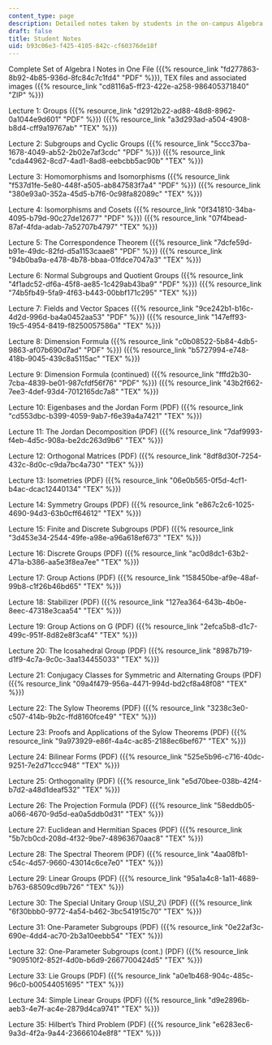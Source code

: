 ```yaml
---
content_type: page
description: Detailed notes taken by students in the on-campus Algebra I class.
draft: false
title: Student Notes
uid: b93c06e3-f425-4105-842c-cf60376de18f
---
```

Complete Set of Algebra I Notes in One File ({{% resource_link "fd277863-8b92-4b85-936d-8fc84c7c1fd4" "PDF" %}}), TEX files and associated images ({{% resource_link "cd8116a5-ff23-422e-a258-986405371840" "ZIP" %}})

Lecture 1: Groups ({{% resource_link "d2912b22-ad88-48d8-8962-0a1044e9d601" "PDF" %}}) ({{% resource_link "a3d293ad-a504-4908-b8d4-cff9a19767ab" "TEX" %}})

Lecture 2: Subgroups and Cyclic Groups ({{% resource_link "5ccc37ba-1678-4049-ab52-2b02e7af3cdc" "PDF" %}}) ({{% resource_link "cda44962-8cd7-4ad1-8ad8-eebcbb5ac90b" "TEX" %}})

Lecture 3: Homomorphisms and Isomorphisms ({{% resource_link "f537d1fe-5e80-448f-a505-ab847583f7a4" "PDF" %}}) ({{% resource_link "380e93a0-352a-45d5-b7f6-0c98fa82089c" "TEX" %}})

Lecture 4: Isomorphisms and Cosets ({{% resource_link "0f341810-34ba-4095-b79d-90c27de12677" "PDF" %}}) ({{% resource_link "07f4bead-87af-4fda-adab-7a52707b4797" "TEX" %}})

Lecture 5: The Correspondence Theorem ({{% resource_link "7dcfe59d-b91e-49dc-82fd-d5a1153caae8" "PDF" %}}) ({{% resource_link "94b0ba9a-e478-4b78-bbaa-01fdce7047a3" "TEX" %}})

Lecture 6: Normal Subgroups and Quotient Groups ({{% resource_link "4f1adc52-df6a-45f8-ae85-1c429ab43ba9" "PDF" %}}) ({{% resource_link "74b5fb49-5fa9-4f63-b443-00bbf171c295" "TEX" %}})

Lecture 7: Fields and Vector Spaces ({{% resource_link "9ce242b1-b16c-4d2d-996d-ba4a0452aa53" "PDF" %}}) ({{% resource_link "147eff93-19c5-4954-8419-f8250057586a" "TEX" %}})

Lecture 8: Dimension Formula ({{% resource_link "c0b08522-5b84-4db5-9863-af07b690d7ad" "PDF" %}}) ({{% resource_link "b5727994-e748-418b-9045-439c8a5115ac" "TEX" %}})

Lecture 9: Dimension Formula (continued) ({{% resource_link "fffd2b30-7cba-4839-be01-987cfdf56f76" "PDF" %}}) ({{% resource_link "43b2f662-7ee3-4def-93d4-7012165dc7a8" "TEX" %}})

Lecture 10: Eigenbases and the Jordan Form (PDF) ({{% resource_link "cd553dbc-b399-4059-9ab7-f6e39a4a7421" "TEX" %}})

Lecture 11: The Jordan Decomposition (PDF) ({{% resource_link "7daf9993-f4eb-4d5c-908a-be2dc263d9b6" "TEX" %}})

Lecture 12: Orthogonal Matrices (PDF) ({{% resource_link "8df8d30f-7254-432c-8d0c-c9da7bc4a730" "TEX" %}})

Lecture 13: Isometries (PDF) ({{% resource_link "06e0b565-0f5d-4cf1-b4ac-dcac12440134" "TEX" %}})

Lecture 14: Symmetry Groups (PDF) ({{% resource_link "e867c2c6-1025-4690-94d3-63b0cff64612" "TEX" %}})

Lecture 15: Finite and Discrete Subgroups (PDF) ({{% resource_link "3d453e34-2544-49fe-a98e-a96a618ef673" "TEX" %}})

Lecture 16: Discrete Groups (PDF) ({{% resource_link "ac0d8dc1-63b2-471a-b386-aa5e3f8ea7ee" "TEX" %}})

Lecture 17: Group Actions (PDF) ({{% resource_link "158450be-af9e-48af-99b8-c1f26b46bd65" "TEX" %}})

Lecture 18: Stabilizer (PDF) ({{% resource_link "127ea364-643b-4b0e-8eec-47318e3caa54" "TEX" %}})

Lecture 19: Group Actions on G (PDF) ({{% resource_link "2efca5b8-d1c7-499c-951f-8d82e8f3caf4" "TEX" %}})

Lecture 20: The Icosahedral Group (PDF) ({{% resource_link "8987b719-d1f9-4c7a-9c0c-3aa134455033" "TEX" %}})

Lecture 21: Conjugacy Classes for Symmetric and Alternating Groups (PDF) ({{% resource_link "09a4f479-956a-4471-994d-bd2cf8a48f08" "TEX" %}})

Lecture 22: The Sylow Theorems (PDF) ({{% resource_link "3238c3e0-c507-414b-9b2c-ffd8160fce49" "TEX" %}})

Lecture 23: Proofs and Applications of the Sylow Theorems (PDF) ({{% resource_link "9a973929-e86f-4a4c-ac85-2188ec6bef67" "TEX" %}})

Lecture 24: Bilinear Forms (PDF) ({{% resource_link "525e5b96-c716-40dc-9251-7e2d71ccc948" "TEX" %}})

Lecture 25: Orthogonality (PDF) ({{% resource_link "e5d70bee-038b-42f4-b7d2-a48d1deaf532" "TEX" %}})

Lecture 26: The Projection Formula (PDF) ({{% resource_link "58eddb05-a066-4670-9d5d-ea0a5ddb0d31" "TEX" %}})

Lecture 27: Euclidean and Hermitian Spaces (PDF) ({{% resource_link "5b7cb0cd-208d-4f32-9be7-48963670aac8" "TEX" %}})

Lecture 28: The Spectral Theorem (PDF) ({{% resource_link "4aa08fb1-c54c-4d57-9660-43014c6ce7e0" "TEX" %}})

Lecture 29: Linear Groups (PDF) ({{% resource_link "95a1a4c8-1a11-4689-b763-68509cd9b726" "TEX" %}})

Lecture 30: The Special Unitary Group \\(SU_2\\) (PDF) ({{% resource_link "6f30bbb0-9772-4a54-b462-3bc541915c70" "TEX" %}})

Lecture 31: One-Parameter Subgroups (PDF) ({{% resource_link "0e22af3c-690e-4dd4-ac70-2b3a10eebb54" "TEX" %}})

Lecture 32: One-Parameter Subgroups (cont.) (PDF) ({{% resource_link "909510f2-852f-4d0b-b6d9-2667700424d5" "TEX" %}})

Lecture 33: Lie Groups (PDF) ({{% resource_link "a0e1b468-904c-485c-96c0-b00544051695" "TEX" %}})

Lecture 34: Simple Linear Groups (PDF) ({{% resource_link "d9e2896b-aeb3-4e7f-ac4e-2879d4ca9741" "TEX" %}})

Lecture 35: Hilbert’s Third Problem (PDF) ({{% resource_link "e6283ec6-9a3d-4f2a-9a44-23666104e8f8" "TEX" %}})